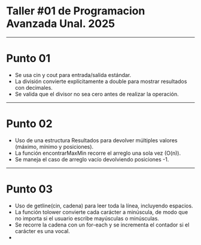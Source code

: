 # Taller #01 de Programacion Avanzada Unal. 2025 
---
# Punto 01
* Se usa cin y cout para entrada/salida estándar.
* La división convierte explícitamente a double para mostrar resultados con decimales.
* Se valida que el divisor no sea cero antes de realizar la operación.
---
# Punto 02
* Uso de una estructura Resultados para devolver múltiples valores (máximo, mínimo y posiciones).
* La función encontrarMaxMin recorre el arreglo una sola vez (O(n)).
* Se maneja el caso de arreglo vacío devolviendo posiciones -1.
---
# Punto 03
* Uso de getline(cin, cadena) para leer toda la línea, incluyendo espacios.
* La función tolower convierte cada carácter a minúscula, de modo que no importa si el usuario escribe mayúsculas o minúsculas.
* Se recorre la cadena con un for-each y se incrementa el contador si el carácter es una vocal.
* 